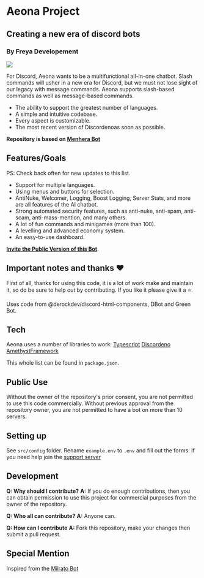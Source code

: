 # Aeona Project

## Creating a new era of discord bots

### By Freya Developement

<a href="https://aeona.xyz/support"><img src="https://aeona.xyz/logo.png"></a>

For Discord, Aeona wants to be a multifunctional all-in-one chatbot.
Slash commands will usher in a new era for Discord, but we must not lose sight of our legacy with message commands.
Aeona supports slash-based commands as well as message-based commands.

- The ability to support the greatest number of languages.
- A simple and intuitive codebase.
- Every aspect is customizable.
- The most recent version of Discordenoas soon as possible.

**Repository is based on [Menhera Bot](https://github.com/MenheraBot/MenheraBot)**
## Features/Goals

PS: Check back often for new updates to this list.

- Support for multiple languages.
- Using menus and buttons for selection.
- AntiNuke, Welcomer, Logging, Boost Logging, Server Stats, and more are all features of the AI chatbot.
- Strong automated security features, such as anti-nuke, anti-spam, anti-scam, anti-mass-mention, and many others.
- A lot of fun commands and minigames (more than 100).
- A levelling and advanced economy system.
- An easy-to-use dashboard.

[**Invite the Public Version of this Bot**](https://www.aeona.xyz).

## Important notes and thanks ❤️

First of all, thanks for using this code, it is a lot of work make and maintain it, so do be sure to help out by contributing.
If you like it please give it a ⭐.

Uses code from @derockdev/discord-html-components, DBot and Green Bot.

## Tech

Aeona uses a number of libraries to work:
[Typescript](https://github.com/Microsoft/TypeScript)
[Discordeno](https://github.com/discordeno/discordeno)
[AmethystFramework](https://github.com/AmethystFramework/framework)

This whole list can be found in `package.json`.

## Public Use

Without the owner of the repository's prior consent, you are not permitted to use this code commercially.
Without previous approval from the repository owner, you are not permitted to have a bot on more than 10 servers.

## Setting up

See `src/config` folder.
Rename `example.env` to `.env` and fill out the forms.
If you need help join the [support server](https://www.aeona.xyz/support)

## Development

**Q: Why should I contribute?**
**A:** If you do enough contributions, then you can obtain permission to use this project for commercial purposes from the owner of the repository.

**Q: Who all can contribute?**
**A:** Anyone can.

**Q: How can I contribute**
**A:** Fork this repository, make your changes then submit a pull request.

## Special Mention

Inspired from the [Milrato Bot](https://github.com/Tomato6966/Multipurpose-discord-bot)
